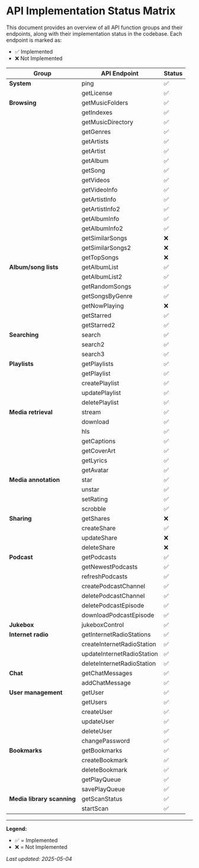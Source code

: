 # API Implementation Status Matrix

This document provides an overview of all API function groups and their endpoints, along with their implementation status in the codebase. Each endpoint is marked as:

- ✅ Implemented
- ❌ Not Implemented

| Group                      | API Endpoint               | Status |
|----------------------------|----------------------------|--------|
| **System**                 | ping                       |   ✅   |
|                            | getLicense                 |   ✅   |
| **Browsing**               | getMusicFolders            |   ✅   |
|                            | getIndexes                 |   ✅   |
|                            | getMusicDirectory          |   ✅   |
|                            | getGenres                  |   ✅   |
|                            | getArtists                 |   ✅   |
|                            | getArtist                  |   ✅   |
|                            | getAlbum                   |   ✅   |
|                            | getSong                    |   ✅   |
|                            | getVideos                  |   ✅   |
|                            | getVideoInfo               |   ✅   |
|                            | getArtistInfo              |   ✅   |
|                            | getArtistInfo2             |   ✅   |
|                            | getAlbumInfo               |   ✅   |
|                            | getAlbumInfo2              |   ✅   |
|                            | getSimilarSongs            |   ❌   |
|                            | getSimilarSongs2           |   ❌   |
|                            | getTopSongs                |   ❌   |
| **Album/song lists**       | getAlbumList               |   ✅   |
|                            | getAlbumList2              |   ✅   |
|                            | getRandomSongs             |   ✅   |
|                            | getSongsByGenre            |   ✅   |
|                            | getNowPlaying              |   ❌   |
|                            | getStarred                 |   ✅   |
|                            | getStarred2                |   ✅   |
| **Searching**              | search                     |   ✅   |
|                            | search2                    |   ✅   |
|                            | search3                    |   ✅   |
| **Playlists**              | getPlaylists               |   ✅   |
|                            | getPlaylist                |   ✅   |
|                            | createPlaylist             |   ✅   |
|                            | updatePlaylist             |   ✅   |
|                            | deletePlaylist             |   ✅   |
| **Media retrieval**        | stream                     |   ✅   |
|                            | download                   |   ✅   |
|                            | hls                        |   ✅   |
|                            | getCaptions                |   ✅   |
|                            | getCoverArt                |   ✅   |
|                            | getLyrics                  |   ✅   |
|                            | getAvatar                  |   ✅   |
| **Media annotation**       | star                       |   ✅   |
|                            | unstar                     |   ✅   |
|                            | setRating                  |   ✅   |
|                            | scrobble                   |   ✅   |
| **Sharing**                | getShares                  |   ❌   |
|                            | createShare                |   ✅   |
|                            | updateShare                |   ❌   |
|                            | deleteShare                |   ❌   |
| **Podcast**                | getPodcasts                |   ✅   |
|                            | getNewestPodcasts          |   ✅   |
|                            | refreshPodcasts            |   ✅   |
|                            | createPodcastChannel       |   ✅   |
|                            | deletePodcastChannel       |   ✅   |
|                            | deletePodcastEpisode       |   ✅   |
|                            | downloadPodcastEpisode     |   ✅   |
| **Jukebox**                | jukeboxControl             |   ✅   |
| **Internet radio**         | getInternetRadioStations   |   ✅   |
|                            | createInternetRadioStation |   ✅   |
|                            | updateInternetRadioStation |   ✅   |
|                            | deleteInternetRadioStation |   ✅   |
| **Chat**                   | getChatMessages            |   ✅   |
|                            | addChatMessage             |   ✅   |
| **User management**        | getUser                    |   ✅   |
|                            | getUsers                   |   ✅   |
|                            | createUser                 |   ✅   |
|                            | updateUser                 |   ✅   |
|                            | deleteUser                 |   ✅   |
|                            | changePassword             |   ✅   |
| **Bookmarks**              | getBookmarks               |   ✅   |
|                            | createBookmark             |   ✅   |
|                            | deleteBookmark             |   ✅   |
|                            | getPlayQueue               |   ✅   |
|                            | savePlayQueue              |   ✅   |
| **Media library scanning** | getScanStatus              |   ✅   |
|                            | startScan                  |   ✅   |

---

**Legend:**

- ✅ = Implemented
- ❌ = Not Implemented

*Last updated: 2025-05-04*
